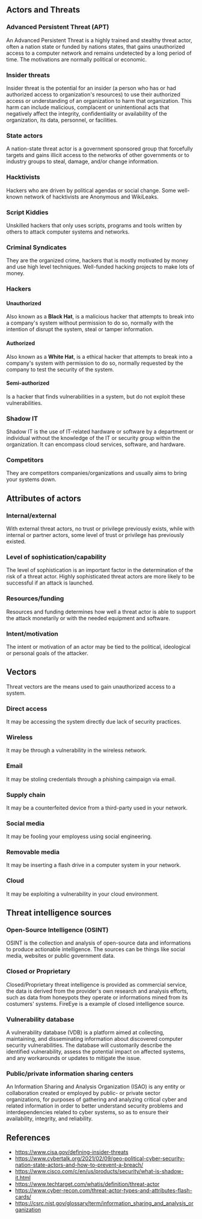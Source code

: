 ## Actors and Threats
### Advanced Persistent Threat (APT)
An Advanced Persistent Threat is a highly trained and stealthy threat actor, often a nation state or funded by nations states, that gains unauthorized access to a computer network and remains undetected by a long period of time. The motivations are normally political or economic.

### Insider threats
Insider threat is the potential for an insider (a person who has or had authorized access to organization's resources)  to use their authorized access or understanding of an organization to harm that organization. This harm can include malicious, complacent or unintentional acts that negatively affect the integrity, confidentiality or availability of the organization, its data, personnel, or facilities.

### State actors
A nation-state threat actor is a government sponsored group that forcefully targets and gains illicit access to the networks of other governments or to industry groups to steal, damage, and/or change information.

### Hacktivists
Hackers who are driven by political agendas or social change. Some well-known network of hacktivists are Anonymous and WikiLeaks.

### Script Kiddies
Unskilled hackers that only uses scripts, programs and tools written by others to attack computer systems and networks.

### Criminal Syndicates
They are the organized crime, hackers that is mostly motivated by money and use high level techniques. Well-funded hacking projects to make lots of money. 

### Hackers
#### Unauthorized
Also known as a **Black Hat**, is a malicious hacker that attempts to break into a company's system without permission to do so, normally with the intention of disrupt the system, steal or tamper information.
#### Authorized
Also known as a **White Hat**, is a ethical hacker that attempts to break into a company's system with permission to do so, normally requested by the company to test the security of the system.
#### Semi-authorized
Is a hacker that finds vulnerabilities in a system, but do not exploit these vulnerabilities.
### Shadow IT
Shadow IT is the use of IT-related hardware or software by a department or individual without the knowledge of the IT or security group within the organization. It can encompass cloud services, software, and hardware.
### Competitors
They are competitors companies/organizations and usually aims to bring your systems down.

## Attributes of actors
### Internal/external
With external threat actors, no trust or privilege previously exists, while with internal or partner actors, some level of trust or privilege has previously existed.
### Level of sophistication/capability
The level of sophistication is an important factor in the determination of the risk of a threat actor. Highly sophisticated threat actors are more likely to be successful if an attack is launched.
### Resources/funding
Resources and funding determines how well a threat actor is able to support the attack monetarily or with the needed equipment and software.
### Intent/motivation
The intent or motivation of an actor may be tied to the political, ideological or personal goals of the attacker.

## Vectors
Threat vectors are the means used to gain unauthorized access to a system.
### Direct access
It may be accessing the system directly due lack of security practices.
### Wireless
It may be through a vulnerability in the wireless network.
### Email
It may be stoling credentials through a phishing caimpaign via email.
### Supply chain
It may be a counterfeited device from a third-party used in your network.
### Social media
It may be fooling your employess using social engineering.
### Removable media
It may be inserting a flash drive in a computer system in your network.
### Cloud
It may be exploiting a vulnerability in your cloud environment.


## Threat intelligence sources
### Open-Source Intelligence (OSINT)
OSINT is the collection and analysis of open-source data and informations to produce actionable intelligence. The sources can be things like social media, websites or public government data.
### Closed or Proprietary
Closed/Proprietary threat intelligence is provided as commercial service, the data is derived from the provider's own research and analysis efforts, such as data from honeypots they operate or informations mined from its costumers' systems. FireEye is a example of closed intelligence source.
### Vulnerability database
A vulnerability database (VDB) is a platform aimed at collecting, maintaining, and disseminating information about discovered computer security vulnerabilities. The database will customarily describe the identified vulnerability, assess the potential impact on affected systems, and any workarounds or updates to mitigate the issue.
### Public/private information sharing centers
An Information Sharing and Analysis Organization (ISAO) is any entity or collaboration created or employed by public- or private sector organizations, for purposes of gathering and analyzing critical cyber and related information in order to better understand security problems and interdependencies related to cyber systems, so as to ensure their availability, integrity, and reliability.
## References
- https://www.cisa.gov/defining-insider-threats
- https://www.cybertalk.org/2021/02/09/geo-political-cyber-security-nation-state-actors-and-how-to-prevent-a-breach/
- https://www.cisco.com/c/en/us/products/security/what-is-shadow-it.html
- https://www.techtarget.com/whatis/definition/threat-actor
- https://www.cyber-recon.com/threat-actor-types-and-attributes-flash-cards/
- https://csrc.nist.gov/glossary/term/information_sharing_and_analysis_organization
